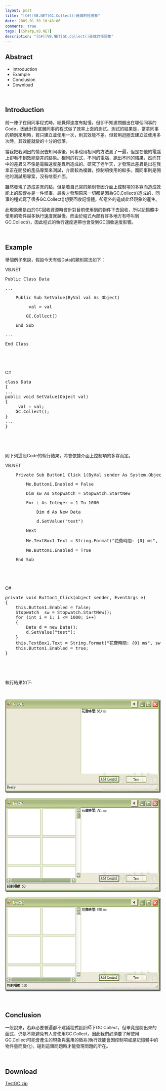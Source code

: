 ```yaml
---
layout: post
title: "[C#][VB.NET]GC.Collect()造成的怪現象"
date: 2009-01-30 10:48:06
comments: true
tags: [CSharp,VB.NET]
description: "[C#][VB.NET]GC.Collect()造成的怪現象"
---
```

<h2>Abstract</h2><ul><li>Introduction</li><li>Example</li><li>Conclusion</li><li>Download</li></ul><p> </p><h2>Introduction</h2><p>前一陣子在用同事程式時，總覺得速度有點慢，但卻不知道問題出在哪個同事的Code，因此針對底層同事的程式做了效率上面的測試。測試的結果是，當拿同事的類別來用時，若只建立並使用一次，則其效能不差。但若用迴圈去建立並使用多次時，其效能就變的十分的低落。</p><p>當我把我測出的情況告知同事後，同事也用相同的方法測了一遍，但是在他的電腦上卻看不到效能變差的跡象。相同的程式，不同的電腦，跑出不同的結果，然而其中的差異又不像是電腦速度差異所造成的。研究了老半天，才發現此差異是出在我拿正在開發的產品專案來測試，介面較為複雜，控制項使用的較多。而同事則是開他的測試用專案，沒有啥麼介面。</p><p>雖然發現了造成差異的點，但是若自己寫的類別會因介面上控制項的多寡而造成效能上的影響亦是一件怪事，最後才發現原來一切都是因為GC.Collect()造成的，同事的程式寫了很多GC.Collect()想要回收記憶體。卻意外的造成此怪現象的產生。</p><p>此現象應是由於GC回收資源時會針對目前使用到的物件下去回收，所以記憶體中使用的物件越多執行速度就越慢。而由於程式內部有許多地方有呼叫到GC.Collect()，因此程式的執行速度連帶也會受到GC回收速度影響。</p><p> </p><h2>Example</h2><p>舉個例子來說，假設今天有個Data的類別寫法如下：</p><p>VB.NET</p><div class="csharpcode"><pre class="alt"><span class="kwrd">Public</span> <span class="kwrd">Class</span> Data</pre><pre>
...</pre><pre class="alt">
    <span class="kwrd">Public</span> <span class="kwrd">Sub</span> SetValue(<span class="kwrd">ByVal</span> val <span class="kwrd">As</span> <span class="kwrd">Object</span>)</pre><pre>
        _val = val</pre><pre class="alt">
        GC.Collect()</pre><pre>
    <span class="kwrd">End</span> <span class="kwrd">Sub</span></pre><pre class="alt">
...</pre><pre><span class="kwrd">End</span> <span class="kwrd">Class</span></pre></div><p> </p><p> </p><p /><style type="text/css"><![CDATA[
.csharpcode, .csharpcode pre
{
	font-size: small;
	color: black;
	font-family: consolas, "Courier New", courier, monospace;
	background-color: #ffffff;
	/*white-space: pre;*/
}
.csharpcode pre { margin: 0em; }
.csharpcode .rem { color: #008000; }
.csharpcode .kwrd { color: #0000ff; }
.csharpcode .str { color: #006080; }
.csharpcode .op { color: #0000c0; }
.csharpcode .preproc { color: #cc6633; }
.csharpcode .asp { background-color: #ffff00; }
.csharpcode .html { color: #800000; }
.csharpcode .attr { color: #ff0000; }
.csharpcode .alt 
{
	background-color: #f4f4f4;
	width: 100%;
	margin: 0em;
}
.csharpcode .lnum { color: #606060; }]]></style><p>C#</p><pre class="csharpcode"><span class="kwrd">class</span> Data
{
...
<span class="kwrd">public</span> <span class="kwrd">void</span> SetValue(Object val)
{
    _val = val;
    GC.Collect();
}
...
}</pre><p> </p><p> </p><p /><style type="text/css"><![CDATA[
.csharpcode, .csharpcode pre
{
	font-size: small;
	color: black;
	font-family: consolas, "Courier New", courier, monospace;
	background-color: #ffffff;
	/*white-space: pre;*/
}
.csharpcode pre { margin: 0em; }
.csharpcode .rem { color: #008000; }
.csharpcode .kwrd { color: #0000ff; }
.csharpcode .str { color: #006080; }
.csharpcode .op { color: #0000c0; }
.csharpcode .preproc { color: #cc6633; }
.csharpcode .asp { background-color: #ffff00; }
.csharpcode .html { color: #800000; }
.csharpcode .attr { color: #ff0000; }
.csharpcode .alt 
{
	background-color: #f4f4f4;
	width: 100%;
	margin: 0em;
}
.csharpcode .lnum { color: #606060; }]]></style><p>則下列這段Code的執行結果，將會依據介面上控制項的多寡而定。</p><p>VB.NET</p><div class="csharpcode"><pre class="alt">
    <span class="kwrd">Private</span> <span class="kwrd">Sub</span> Button1_Click_1(<span class="kwrd">ByVal</span> sender <span class="kwrd">As</span> System.<span class="kwrd">Object</span>, <span class="kwrd">ByVal</span> e <span class="kwrd">As</span> System.EventArgs) <span class="kwrd">Handles</span> Button1.Click</pre><pre>
        <span class="kwrd">Me</span>.Button1.Enabled = <span class="kwrd">False</span></pre><pre class="alt">
        <span class="kwrd">Dim</span> sw <span class="kwrd">As</span> Stopwatch = Stopwatch.StartNew</pre><pre>
        <span class="kwrd">For</span> i <span class="kwrd">As</span> <span class="kwrd">Integer</span> = 1 <span class="kwrd">To</span> 1000</pre><pre class="alt">
            <span class="kwrd">Dim</span> d <span class="kwrd">As</span> <span class="kwrd">New</span> Data</pre><pre>
            d.SetValue(<span class="str">"test"</span>)</pre><pre class="alt">
        <span class="kwrd">Next</span></pre><pre>
        <span class="kwrd">Me</span>.TextBox1.Text = <span class="kwrd">String</span>.Format(<span class="str">"花費時間: {0} ms"</span>, sw.ElapsedMilliseconds.ToString)</pre><pre class="alt">
        <span class="kwrd">Me</span>.Button1.Enabled = <span class="kwrd">True</span></pre><pre>
    <span class="kwrd">End</span> Sub </pre></div><p> </p><p> </p><p /><style type="text/css"><![CDATA[
.csharpcode, .csharpcode pre
{
	font-size: small;
	color: black;
	font-family: consolas, "Courier New", courier, monospace;
	background-color: #ffffff;
	/*white-space: pre;*/
}
.csharpcode pre { margin: 0em; }
.csharpcode .rem { color: #008000; }
.csharpcode .kwrd { color: #0000ff; }
.csharpcode .str { color: #006080; }
.csharpcode .op { color: #0000c0; }
.csharpcode .preproc { color: #cc6633; }
.csharpcode .asp { background-color: #ffff00; }
.csharpcode .html { color: #800000; }
.csharpcode .attr { color: #ff0000; }
.csharpcode .alt 
{
	background-color: #f4f4f4;
	width: 100%;
	margin: 0em;
}
.csharpcode .lnum { color: #606060; }]]></style><p>C#</p><pre class="csharpcode"><span class="kwrd">private</span> <span class="kwrd">void</span> Button1_Click(<span class="kwrd">object</span> sender, EventArgs e)
{
    <span class="kwrd">this</span>.Button1.Enabled = <span class="kwrd">false</span>;
    Stopwatch  sw = Stopwatch.StartNew();
    <span class="kwrd">for</span> (<span class="kwrd">int</span> i = 1; i &lt;= 1000; i++)
    {
        Data d = <span class="kwrd">new</span> Data();
        d.SetValue(<span class="str">"test"</span>);
    }
    <span class="kwrd">this</span>.TextBox1.Text = String.Format(<span class="str">"花費時間: {0} ms"</span>, sw.ElapsedMilliseconds.ToString());
    <span class="kwrd">this</span>.Button1.Enabled = <span class="kwrd">true</span>;
}</pre><p> </p><p> </p><p /><style type="text/css"><![CDATA[
.csharpcode, .csharpcode pre
{
	font-size: small;
	color: black;
	font-family: consolas, "Courier New", courier, monospace;
	background-color: #ffffff;
	/*white-space: pre;*/
}
.csharpcode pre { margin: 0em; }
.csharpcode .rem { color: #008000; }
.csharpcode .kwrd { color: #0000ff; }
.csharpcode .str { color: #006080; }
.csharpcode .op { color: #0000c0; }
.csharpcode .preproc { color: #cc6633; }
.csharpcode .asp { background-color: #ffff00; }
.csharpcode .html { color: #800000; }
.csharpcode .attr { color: #ff0000; }
.csharpcode .alt 
{
	background-color: #f4f4f4;
	width: 100%;
	margin: 0em;
}
.csharpcode .lnum { color: #606060; }]]></style><p>執行結果如下:</p><p> </p><p /><style type="text/css"><![CDATA[
.csharpcode, .csharpcode pre
{
	font-size: small;
	color: black;
	font-family: consolas, "Courier New", courier, monospace;
	background-color: #ffffff;
	/*white-space: pre;*/
}
.csharpcode pre { margin: 0em; }
.csharpcode .rem { color: #008000; }
.csharpcode .kwrd { color: #0000ff; }
.csharpcode .str { color: #006080; }
.csharpcode .op { color: #0000c0; }
.csharpcode .preproc { color: #cc6633; }
.csharpcode .asp { background-color: #ffff00; }
.csharpcode .html { color: #800000; }
.csharpcode .attr { color: #ff0000; }
.csharpcode .alt 
{
	background-color: #f4f4f4;
	width: 100%;
	margin: 0em;
}
.csharpcode .lnum { color: #606060; }]]></style><p><img style="border-bottom: 0px; border-left: 0px; border-top: 0px; border-right: 0px" border="0" alt="image" width="558" height="304" src="\images\posts\6985\image_thumb.png" /></a></p><p><a href="http://files.dotblogs.com.tw/larrynung/0901/GC.Collect_13B0D/image_4.png"><img style="border-bottom: 0px; border-left: 0px; border-top: 0px; border-right: 0px" border="0" alt="image" width="558" height="304" src="\images\posts\6985\image_thumb_1.png" /></a></p><p><a href="http://files.dotblogs.com.tw/larrynung/0901/GC.Collect_13B0D/image_6.png"><img style="border-bottom: 0px; border-left: 0px; border-top: 0px; border-right: 0px" border="0" alt="image" width="558" height="304" src="\images\posts\6985\image_thumb_2.png" /></a></p><p> </p><h2>Conclusion</h2><p>一般說來，若非必要普遍都不建議程式設計師下GC.Collect，但畢竟是開出來的函式，仍是不能避免有人會使用GC.Collect，因此我們必須要了解使用GC.Collect可能會產生的現象與濫用的徵兆(執行效能會因控制項或是記憶體中的物件量而變化)，碰到這類問題時才能發現問題的所在。</p><p> </p><h2>Download</h2><p><a href="http://Files.Dotblogs.com.tw/larrynung/0901/2009130225417553.zip">TestGC.zip</p>